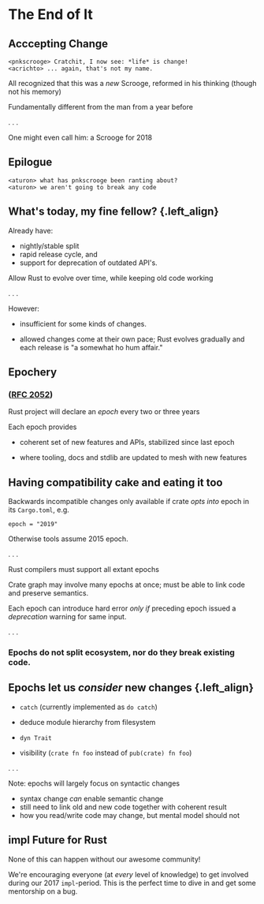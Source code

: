 # The End of It <!-- (15 min) -->

## Acccepting Change

```irc
<pnkscrooge> Cratchit, I now see: *life* is change!
<acrichto> ... again, that's not my name.
```

All recognized that this was a *new* Scrooge, reformed in his
thinking (though not his memory)

Fundamentally different from the man from a year before

 . . .

One might even call him: a Scrooge for 2018

## Epilogue

```irc
<aturon> what has pnkscrooge been ranting about?
<aturon> we aren't going to break any code
```

## What's today, my fine fellow? {.left_align}

Already have:

 * nightly/stable split
 * rapid release cycle, and
 * support for deprecation of outdated API's.

Allow Rust to evolve over time, while keeping old code working

. . .

However:

 * insufficient for some kinds of changes.

 * allowed changes come at their own pace; Rust evolves gradually and
   each release is "a somewhat ho hum affair." 

## Epochery

### ([RFC 2052][])

[RFC 2052]: https://github.com/rust-lang/rfcs/blob/master/text/2052-epochs.md

Rust project will declare an *epoch* every two or three years

Each epoch provides

 * coherent set of new features and APIs, stabilized since last epoch

 * where tooling, docs and stdlib are updated to mesh with new features

## Having compatibility cake and eating it too

Backwards incompatible changes only available if crate *opts into*
epoch in its `Cargo.toml`, e.g.

``` {.rust}
epoch = "2019"
```

Otherwise tools assume 2015 epoch.

. . .

Rust compilers must support all extant epochs

Crate graph may involve many epochs at once; must be able to link code and preserve semantics.

Each epoch can introduce hard error *only if* preceding epoch issued a
*deprecation* warning for same input.

. . .

### Epochs do not split ecosystem, nor do they break existing code.

## Epochs let us *consider* new changes {.left_align}

* `catch` (currently implemented as `do catch`)

* deduce module hierarchy from filesystem

* `dyn Trait`

* visibility (`crate fn foo` instead of `pub(crate) fn foo`)

. . .

Note: epochs will largely focus on syntactic changes

 * syntax change *can* enable semantic change
 * still need to link old and new code together with coherent result
 * how you read/write code may change, but mental model should not

## impl Future for Rust

None of this can happen without our awesome community!

We're encouraging everyone (at *every* level of knowledge) to get
involved during our 2017 `impl`-period. This is the perfect time to
dive in and get some mentorship on a bug.

